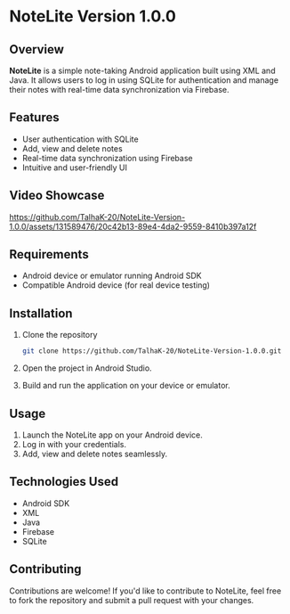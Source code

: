 # NoteLite Version 1.0.0

## Overview

**NoteLite** is a simple note-taking Android application built using XML and Java. It allows users to log in using SQLite for authentication and manage their notes with real-time data synchronization via Firebase.

## Features

- User authentication with SQLite
- Add, view and delete notes
- Real-time data synchronization using Firebase
- Intuitive and user-friendly UI

## Video Showcase

https://github.com/TalhaK-20/NoteLite-Version-1.0.0/assets/131589476/20c42b13-89e4-4da2-9559-8410b397a12f

## Requirements

- Android device or emulator running Android SDK
- Compatible Android device (for real device testing)

## Installation

1. Clone the repository

    ```sh
    git clone https://github.com/TalhaK-20/NoteLite-Version-1.0.0.git
    ```

2. Open the project in Android Studio.

3. Build and run the application on your device or emulator.

## Usage

1. Launch the NoteLite app on your Android device.
2. Log in with your credentials.
3. Add, view and delete notes seamlessly.

## Technologies Used

- Android SDK
- XML
- Java
- Firebase
- SQLite

## Contributing

Contributions are welcome! If you'd like to contribute to NoteLite, feel free to fork the repository and submit a pull request with your changes.
